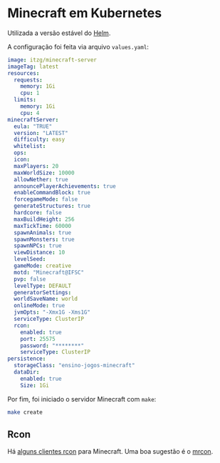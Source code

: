 # Minecraft em Kubernetes
Utilizada a versão estável do [Helm](https://github.com/kubernetes/charts/tree/master/stable/minecraft).

A configuração foi feita via arquivo `values.yaml`:
```yaml
image: itzg/minecraft-server
imageTag: latest
resources:
  requests:
    memory: 1Gi
    cpu: 1
  limits:
    memory: 1Gi
    cpu: 4
minecraftServer:
  eula: "TRUE"
  version: "LATEST"
  difficulty: easy
  whitelist:
  ops:
  icon:
  maxPlayers: 20
  maxWorldSize: 10000
  allowNether: true
  announcePlayerAchievements: true
  enableCommandBlock: true
  forcegameMode: false
  generateStructures: true
  hardcore: false
  maxBuildHeight: 256
  maxTickTime: 60000
  spawnAnimals: true
  spawnMonsters: true
  spawnNPCs: true
  viewDistance: 10
  levelSeed:
  gameMode: creative
  motd: "Minecraft@IFSC"
  pvp: false
  levelType: DEFAULT
  generatorSettings:
  worldSaveName: world
  onlineMode: true
  jvmOpts: "-Xmx1G -Xms1G"
  serviceType: ClusterIP
  rcon:
    enabled: true
    port: 25575
    password: "********"
    serviceType: ClusterIP
persistence:
  storageClass: "ensino-jogos-minecraft"
  dataDir:
    enabled: true
    Size: 1Gi
```

Por fim, foi iniciado o servidor Minecraft com `make`:
```sh
make create
```
## Rcon
Há [alguns clientes rcon](http://wiki.vg/RCON#Example_implementations) para Minecraft. Uma boa sugestão é o [mrcon](https://github.com/Tiiffi/mcrcon/).
